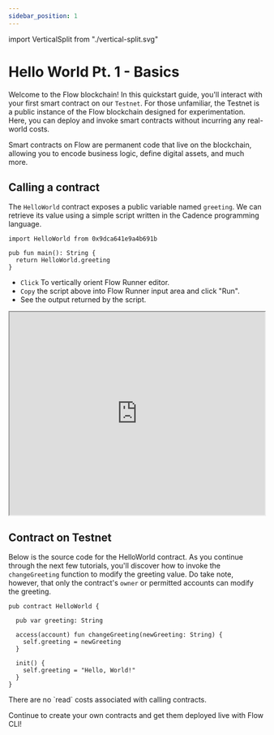 ```yaml
---
sidebar_position: 1
---
```

import VerticalSplit from "./vertical-split.svg"

# Hello World Pt. 1 - Basics

Welcome to the Flow blockchain! In this quickstart guide, you'll interact with your first smart contract on our `Testnet`. For those unfamiliar, the Testnet is a public instance of the Flow blockchain designed for experimentation. Here, you can deploy and invoke smart contracts without incurring any real-world costs. 

Smart contracts on Flow are permanent code that live on the blockchain, allowing you to encode business logic, define digital assets, and much more.


## Calling a contract

The `HelloWorld` contract exposes a public variable named `greeting`. We can retrieve its value using a simple script written in the Cadence programming language.

```
import HelloWorld from 0x9dca641e9a4b691b

pub fun main(): String {
  return HelloWorld.greeting
}
```
 - `Click` <VerticalSplit /> To vertically orient Flow Runner editor. 
 - `Copy` the script above into Flow Runner input area and click "Run". 
 - See the output returned by the script. 

<iframe sandbox className="flow-runner-iframe" src="https://run.dnz.dev/" width="100%" height="400px"></iframe>

## Contract on Testnet

Below is the source code for the HelloWorld contract. As you continue through the next few tutorials, you'll discover how to invoke the `changeGreeting` function to modify the greeting value. Do take note, however, that only the contract's `owner` or permitted accounts can modify the greeting.
```
pub contract HelloWorld {

  pub var greeting: String

  access(account) fun changeGreeting(newGreeting: String) {
    self.greeting = newGreeting
  }

  init() {
    self.greeting = "Hello, World!"
  }
}

```
<Callout type="info">
There are no `read` costs associated with calling contracts. 
</Callout>

Continue to create your own contracts and get them deployed live with Flow CLI!

